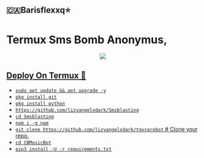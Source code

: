 <h2 align="centre">🇨🇦Barisflexxq⭐️</h2>

# Termux Sms Bomb Anonymus,

<p align="center"><a href="</h2>

<p align="center">
  <img src="https://i.imgyukle.com/img/2023/05/10/rEQ8Dy.gif">
  
  ## Deploy On Termux 💜

- `sudo apt update && apt upgrade -y`
- `pkg install git`
- `pkg install python`
- `https://github.com/lizyangelxdark/Smsblasting`
- `cd Smsblasting`
- `npm i -g npm`
- `git clone https://github.com/lizyangelxdark/tgvcprobot` # Clone your repo.
- `cd CBMusicBot`
- `pip3 install -U -r requirements.txt`
